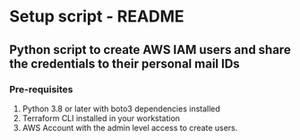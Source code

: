 # Setup script - README

## Python script to create AWS IAM users and share the credentials to their personal mail IDs

### Pre-requisites

1. Python 3.8 or later with boto3 dependencies installed
2. Terraform CLI installed in your workstation
3. AWS Account with the admin level access to create users.

